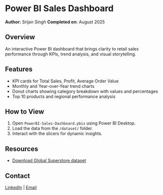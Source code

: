 # Power BI Sales Dashboard

**Author:** Srijan Singh
**Completed on:** August 2025

## Overview
An interactive Power BI dashboard that brings clarity to retail sales performance through KPIs, trend analysis, and visual storytelling.

## Features
- KPI cards for Total Sales, Profit, Average Order Value
- Monthly and Year-over-Year trend charts
- Donut charts showing category breakdown with values and percentages
- Top 10 products and regional performance analysis

## How to View
1. Open `PowerBI-Sales-Dashboard.pbix` using Power BI Desktop.
2. Load the data from the `/dataset/` folder.
3. Interact with the slicers for dynamic insights.

## Resources
- [Download Global Superstore dataset](https://www.kaggle.com/datasets/shekpaul/global-superstore)

## Contact
[LinkedIn](https://www.linkedin.com/in/srijan-singh-s12/) | [Email](mailto:srijansingh440@gmail.com)
